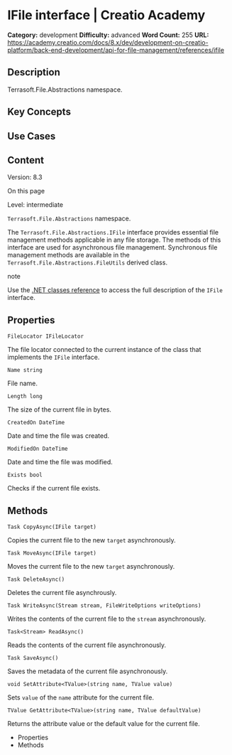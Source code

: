 # IFile interface | Creatio Academy

**Category:** development **Difficulty:** advanced **Word Count:** 255 **URL:**
https://academy.creatio.com/docs/8.x/dev/development-on-creatio-platform/back-end-development/api-for-file-management/references/ifile

## Description

Terrasoft.File.Abstractions namespace.

## Key Concepts

## Use Cases

## Content

Version: 8.3

On this page

Level: intermediate

`Terrasoft.File.Abstractions` namespace.

The `Terrasoft.File.Abstractions.IFile` interface provides essential file
management methods applicable in any file storage. The methods of this interface
are used for asynchronous file management. Synchronous file management methods
are available in the `Terrasoft.File.Abstractions.FileUtils` derived class.

note

Use the
[.NET classes reference](https://academy.creatio.com/documents?ver=8.3&id=15293)
to access the full description of the `IFile` interface.

## Properties​

    FileLocator IFileLocator

The file locator connected to the current instance of the class that implements
the `IFile` interface.

    Name string

File name.

    Length long

The size of the current file in bytes.

    CreatedOn DateTime

Date and time the file was created.

    ModifiedOn DateTime

Date and time the file was modified.

    Exists bool

Checks if the current file exists.

## Methods​

    Task CopyAsync(IFile target)

Copies the current file to the new `target` asynchronously.

    Task MoveAsync(IFile target)

Moves the current file to the new `target` asynchronously.

    Task DeleteAsync()

Deletes the current file asynchrously.

    Task WriteAsync(Stream stream, FileWriteOptions writeOptions)

Writes the contents of the current file to the `stream` asynchronously.

    Task<Stream> ReadAsync()

Reads the contents of the current file asynchronously.

    Task SaveAsync()

Saves the metadata of the current file asynchronously.

    void SetAttribute<TValue>(string name, TValue value)

Sets `value` of the `name` attribute for the current file.

    TValue GetAttribute<TValue>(string name, TValue defaultValue)

Returns the attribute value or the default value for the current file.

- Properties
- Methods
